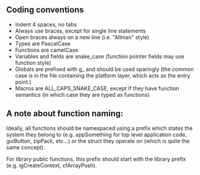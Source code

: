 Coding conventions
--- 

* Indent 4 spaces, no tabs
* Always use braces, except for single line statements
* Open braces always on a new line (i.e. "Allman" style)
* Types are PascalCase
* Functions are camelCase
* Variables and fields are snake_case (function pointer fields may use function style)
* Globals are prefixed with g_ and should be used sparingly (the common case is in the file containing the platform layer, which acts as the entry point.)
* Macros are ALL_CAPS_SNAKE_CASE, except if they have function semantics (in which case they are typed as functions)
  
A note about function naming:
---
Ideally, all functions should be namespaced using a prefix which states the system they belong to (e.g. appSomething for top level application code, guiButton, zipPack, etc...) or the struct they operate on (which is quite the same concept).

For library public functions, this prefix should start with the library prefix (e.g. igCreateContext, cfArrayPush).
